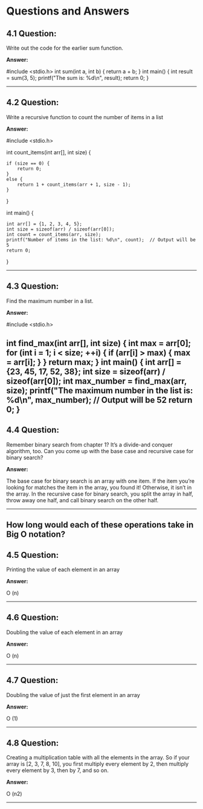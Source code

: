 # Questions and Answers

## 4.1 Question:

 Write out the code for the earlier sum function.

**Answer:**


#include <stdio.h>
int sum(int a, int b) {
    return a + b;
}
int main() {
    int result = sum(3, 5);
    printf("The sum is: %d\n", result);
    return 0;
}

---

## 4.2 Question:

 Write a recursive function to count the number of items in a list

**Answer:**


#include <stdio.h>

int count_items(int arr[], int size) {

    if (size == 0) {
        return 0;
    }
    else {
        return 1 + count_items(arr + 1, size - 1);
    }
}

int main() {

    int arr[] = {1, 2, 3, 4, 5};
    int size = sizeof(arr) / sizeof(arr[0]);
    int count = count_items(arr, size);
    printf("Number of items in the list: %d\n", count);  // Output will be 5
    return 0;
    
}

---

## 4.3 Question:

 Find the maximum number in a list.

**Answer:**

#include <stdio.h>

int find_max(int arr[], int size) {
    int max = arr[0];
    for (int i = 1; i < size; ++i) {
        if (arr[i] > max) {
            max = arr[i];
        }
    }
    return max;
}
int main() {
    int arr[] = {23, 45, 17, 52, 38};
    int size = sizeof(arr) / sizeof(arr[0]);
    int max_number = find_max(arr, size); 
    printf("The maximum number in the list is: %d\n", max_number);  // Output will be 52
    return 0;
}
---

## 4.4 Question:

Remember binary search from chapter 1? It’s a divide-and
conquer algorithm, too. Can you come up with the base case
and recursive case for binary search?

**Answer:**

The base case for binary search is an array with one
item. If the item you’re looking for matches the item in the
array, you found it! Otherwise, it isn’t in the array. In the
recursive case for binary search, you split the array in half,
throw away one half, and call binary search on the other half.

---
How long would each of these operations take in Big O notation?
---

## 4.5 Question:

Printing the value of each element in an array

**Answer:**

O (n)

---

## 4.6 Question:

 Doubling the value of each element in an array

**Answer:**

O (n)

---

## 4.7 Question:

Doubling the value of just the first element in an array

**Answer:**

O (1)

---

## 4.8 Question:

Creating a multiplication table with all the elements in the array. So 
if your array is [2, 3, 7, 8, 10], you first multiply every element by 2, 
then multiply every element by 3, then by 7, and so on.

**Answer:**

O (n2)

---
